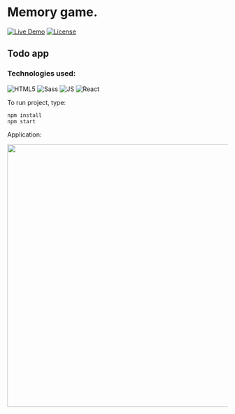 # Memory game.

[![Live Demo](https://img.shields.io/badge/demo-online-green.svg)](https://marcinolszewski.github.io/ToDoButInReact/)
[![License](https://img.shields.io/badge/license-MIT-blue.svg)](https://opensource.org/licenses/MIT)

## Todo app

### Technologies used:

![HTML5](https://icongr.am/devicon/html5-original-wordmark.svg)
![Sass](https://icongr.am/devicon/sass-original.svg)
![JS](https://icongr.am/devicon/javascript-original.svg)
![React](https://icongr.am/devicon/react-original.svg)

To run project, type:

```
npm install
npm start
```

Application:

<img src="https://res.cloudinary.com/dflthvvrh/image/upload/v1587459844/todolist/todolist_o6aa6c.gif" width="600">
